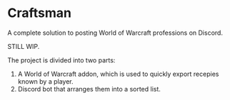 # Craftsman
A complete solution to posting World of Warcraft professions on Discord.

STILL WIP.

The project is divided into two parts: 
1) A World of Warcraft addon, which is used to quickly export recepies known by a player.
2) Discord bot that arranges them into a sorted list.
